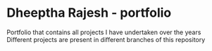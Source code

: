 # Dheeptha Rajesh - portfolio
Portfolio that contains all projects I have undertaken over the years                          
Different projects are present in different branches of this repository
